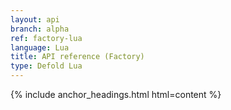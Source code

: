 ```yaml
---
layout: api
branch: alpha
ref: factory-lua
language: Lua
title: API reference (Factory)
type: Defold Lua
---
```

{% include anchor_headings.html html=content %}